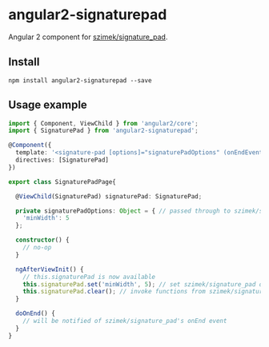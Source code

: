 # angular2-signaturepad
Angular 2 component for [szimek/signature_pad](https://www.npmjs.com/package/signature_pad).

## Install
`npm install angular2-signaturepad --save`

## Usage example

```typescript
import { Component, ViewChild } from 'angular2/core';
import { SignaturePad } from 'angular2-signaturepad';

@Component({
  template: '<signature-pad [options]="signaturePadOptions" (onEndEvent)="doOnEnd()"></signature-pad>',
  directives: [SignaturePad]
})

export class SignaturePadPage{

  @ViewChild(SignaturePad) signaturePad: SignaturePad;

  private signaturePadOptions: Object = { // passed through to szimek/signature_pad constructor
    'minWidth': 5
  };

  constructor() {
    // no-op
  }

  ngAfterViewInit() {
    // this.signaturePad is now available
    this.signaturePad.set('minWidth', 5); // set szimek/signature_pad options at runtime
    this.signaturePad.clear(); // invoke functions from szimek/signature_pad API
  }

  doOnEnd() {
    // will be notified of szimek/signature_pad's onEnd event
  }
}
```
